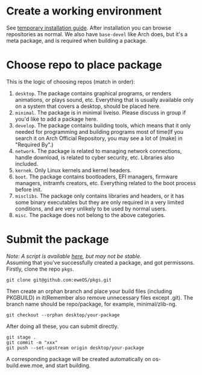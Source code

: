 # Create a working environment
See [temporary installation guide](https://os-wiki.ewe.moe/temporary-installation-guide.md). After installation you can browse repositories as normal. We also have `base-devel` like Arch does, but it's a meta package, and is required when building a package.

# Choose repo to place package
This is the logic of choosing repos (match in order):        
1. `desktop`. The package contains graphical programs, or renders animations, or plays sound, etc. Everything that is usually available only on a system that covers a desktop, should be placed here.
2. `minimal`. The package is in minimal liveiso. Please discuss in group if you'd like to add a package here.
3. `develop`. The package contains building tools, which means that it only needed for programming and building programs most of time(If you search it on Arch Official Repository, you may see a lot of (make) in "Required By".)
4. `network`. The package is related to managing network connections, handle download, is related to cyber security, etc. Libraries also included.
5. `kernek`. Only Linux kernels and kernel headers.
6. `boot`. The package contains bootloaders, EFI managers, firmware managers, initramfs creators, etc. Everything related to the boot process before init.
7. `misclibs`. The package only contains libraries and headers, or it has some binary executables but they are only required in a very limited conditions, and are very unlikely to be used by normal users.
8. `misc`. The package does not belong to the above categories.

# Submit the package
_Note: A script is available [here](https://github.com/eweOS/useful-scripts/blob/main/pkg-submit/pkg-submit.sh), but may not be stable._         
Assuming that you've successfully created a package, and got permissons.        
Firstly, clone the repo `pkgs`.
```
git clone git@github.com:eweOS/pkgs.git
```
Then create an orphan branch and place your build files (including PKGBUILD) in it(Remember also remove unnecessary files except .git). The branch name should be repo/package, for example, minimal/zlib-ng.
```
git checkout --orphan desktop/your-package
```
After doing all these, you can submit directly.
```
git stage .
git commit -m "xxx"
git push --set-upstream origin desktop/your-package
```
A corresponding package will be created automatically on os-build.ewe.moe, and start building.